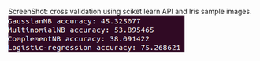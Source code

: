 ScreenShot: cross validation using sciket learn API and Iris sample images.
![Cross Validation using sciket.](./img/cv.png)
